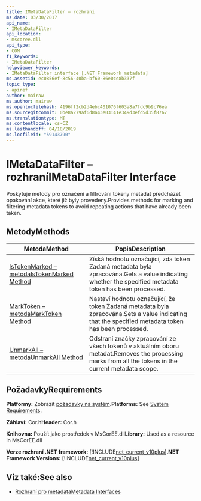 ```yaml
---
title: IMetaDataFilter – rozhraní
ms.date: 03/30/2017
api_name:
- IMetaDataFilter
api_location:
- mscoree.dll
api_type:
- COM
f1_keywords:
- IMetaDataFilter
helpviewer_keywords:
- IMetaDataFilter interface [.NET Framework metadata]
ms.assetid: ec0856ef-8c56-40ba-bf60-86e0ce8b337f
topic_type:
- apiref
author: mairaw
ms.author: mairaw
ms.openlocfilehash: 4196ff2cb2d4ebc401076f603a8a7fdc9b9c76ea
ms.sourcegitcommit: 0be8a279af6d8a43e03141e349d3efd5d35f8767
ms.translationtype: MT
ms.contentlocale: cs-CZ
ms.lasthandoff: 04/18/2019
ms.locfileid: "59143790"
---
```

# <a name="imetadatafilter-interface"></a><span data-ttu-id="1132d-102">IMetaDataFilter – rozhraní</span><span class="sxs-lookup"><span data-stu-id="1132d-102">IMetaDataFilter Interface</span></span>
<span data-ttu-id="1132d-103">Poskytuje metody pro označení a filtrování tokeny metadat předcházet opakování akce, které již byly provedeny.</span><span class="sxs-lookup"><span data-stu-id="1132d-103">Provides methods for marking and filtering metadata tokens to avoid repeating actions that have already been taken.</span></span>  
  
## <a name="methods"></a><span data-ttu-id="1132d-104">Metody</span><span class="sxs-lookup"><span data-stu-id="1132d-104">Methods</span></span>  
  
|<span data-ttu-id="1132d-105">Metoda</span><span class="sxs-lookup"><span data-stu-id="1132d-105">Method</span></span>|<span data-ttu-id="1132d-106">Popis</span><span class="sxs-lookup"><span data-stu-id="1132d-106">Description</span></span>|  
|------------|-----------------|  
|[<span data-ttu-id="1132d-107">IsTokenMarked – metoda</span><span class="sxs-lookup"><span data-stu-id="1132d-107">IsTokenMarked Method</span></span>](../../../../docs/framework/unmanaged-api/metadata/imetadatafilter-istokenmarked-method.md)|<span data-ttu-id="1132d-108">Získá hodnotu označující, zda token Zadaná metadata byla zpracována.</span><span class="sxs-lookup"><span data-stu-id="1132d-108">Gets a value indicating whether the specified metadata token has been processed.</span></span>|  
|[<span data-ttu-id="1132d-109">MarkToken – metoda</span><span class="sxs-lookup"><span data-stu-id="1132d-109">MarkToken Method</span></span>](../../../../docs/framework/unmanaged-api/metadata/imetadatafilter-marktoken-method.md)|<span data-ttu-id="1132d-110">Nastaví hodnotu označující, že token Zadaná metadata byla zpracována.</span><span class="sxs-lookup"><span data-stu-id="1132d-110">Sets a value indicating that the specified metadata token has been processed.</span></span>|  
|[<span data-ttu-id="1132d-111">UnmarkAll – metoda</span><span class="sxs-lookup"><span data-stu-id="1132d-111">UnmarkAll Method</span></span>](../../../../docs/framework/unmanaged-api/metadata/imetadatafilter-unmarkall-method.md)|<span data-ttu-id="1132d-112">Odstraní značky zpracování ze všech tokenů v aktuálním oboru metadat.</span><span class="sxs-lookup"><span data-stu-id="1132d-112">Removes the processing marks from all the tokens in the current metadata scope.</span></span>|  
  
## <a name="requirements"></a><span data-ttu-id="1132d-113">Požadavky</span><span class="sxs-lookup"><span data-stu-id="1132d-113">Requirements</span></span>  
 <span data-ttu-id="1132d-114">**Platformy:** Zobrazit [požadavky na systém](../../../../docs/framework/get-started/system-requirements.md).</span><span class="sxs-lookup"><span data-stu-id="1132d-114">**Platforms:** See [System Requirements](../../../../docs/framework/get-started/system-requirements.md).</span></span>  
  
 <span data-ttu-id="1132d-115">**Záhlaví:** Cor.h</span><span class="sxs-lookup"><span data-stu-id="1132d-115">**Header:** Cor.h</span></span>  
  
 <span data-ttu-id="1132d-116">**Knihovna:** Použít jako prostředek v MsCorEE.dll</span><span class="sxs-lookup"><span data-stu-id="1132d-116">**Library:** Used as a resource in MsCorEE.dll</span></span>  
  
 <span data-ttu-id="1132d-117">**Verze rozhraní .NET framework:** [!INCLUDE[net_current_v10plus](../../../../includes/net-current-v10plus-md.md)]</span><span class="sxs-lookup"><span data-stu-id="1132d-117">**.NET Framework Versions:** [!INCLUDE[net_current_v10plus](../../../../includes/net-current-v10plus-md.md)]</span></span>  
  
## <a name="see-also"></a><span data-ttu-id="1132d-118">Viz také:</span><span class="sxs-lookup"><span data-stu-id="1132d-118">See also</span></span>

- [<span data-ttu-id="1132d-119">Rozhraní pro metadata</span><span class="sxs-lookup"><span data-stu-id="1132d-119">Metadata Interfaces</span></span>](../../../../docs/framework/unmanaged-api/metadata/metadata-interfaces.md)
